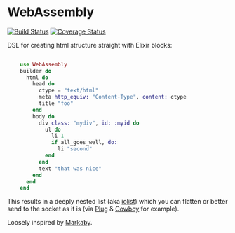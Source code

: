 WebAssembly
===========
[![Build Status](https://travis-ci.org/herenowcoder/webassembly.svg?branch=master)](https://travis-ci.org/herenowcoder/webassembly)
[![Coverage Status](https://img.shields.io/coveralls/herenowcoder/webassembly.svg)](https://coveralls.io/r/herenowcoder/webassembly)

DSL for creating html structure straight with Elixir blocks:

```Elixir
    
    use WebAssembly
    builder do
      html do
        head do
          ctype = "text/html"
          meta http_equiv: "Content-Type", content: ctype
          title "foo"
        end
        body do
          div class: "mydiv", id: :myid do
            ul do
              li 1
              if all_goes_well, do:
                li "second"
            end
          end
          text "that was nice"
        end
      end
    end
```

This results in a deeply nested list (aka [iolist])
which you can flatten or better send to the socket as it is
(via [Plug] & [Cowboy] for example).
 
Loosely inspired by [Markaby].

[markaby]: http://markaby.github.io/
[plug]:    http://hex.pm/packages/plug
[cowboy]:  http://hex.pm/packages/cowboy
[iolist]:  http://www.erlang.org/doc/reference_manual/typespec.html
